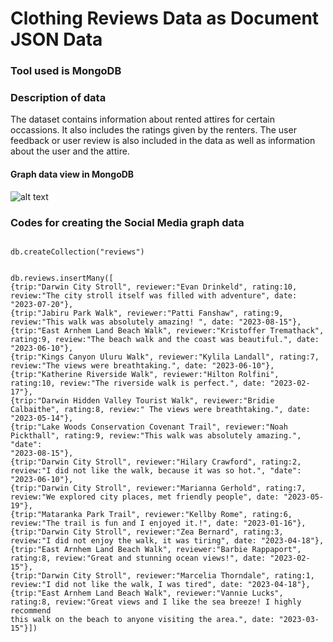 # Clothing Reviews Data as Document JSON Data
### Tool used is MongoDB

### Description of data
The dataset contains information about rented attires for certain occassions. It also includes the ratings given by the renters. The user feedback or user review is also included in the data as well as information about the user and the attire.

#### Graph data view in MongoDB
![alt text](https://github.com/KarlRetumban/Sample2/blob/main/MongoDB.PNG)


### Codes for creating the Social Media graph data
```mongodb

db.createCollection("reviews")


db.reviews.insertMany([
{trip:"Darwin City Stroll", reviewer:"Evan Drinkeld", rating:10, review:"The city stroll itself was filled with adventure", date: "2023-07-20"},
{trip:"Jabiru Park Walk", reviewer:"Patti Fanshaw", rating:9, review:"This walk was absolutely amazing! ", date: "2023-08-15"},
{trip:"East Arnhem Land Beach Walk", reviewer:"Kristoffer Tremathack", rating:9, review:"The beach walk and the coast was beautiful.", date: 
"2023-06-10"},
{trip:"Kings Canyon Uluru Walk", reviewer:"Kylila Landall", rating:7, review:"The views were breathtaking.", date: "2023-06-10"},
{trip:"Katherine Riverside Walk", reviewer:"Hilton Rolfini", rating:10, review:"The riverside walk is perfect.", date: "2023-02-17"},
{trip:"Darwin Hidden Valley Tourist Walk", reviewer:"Bridie Calbaithe", rating:8, review:" The views were breathtaking.", date: "2023-05-14"},
{trip:"Lake Woods Conservation Covenant Trail", reviewer:"Noah Pickthall", rating:9, review:"This walk was absolutely amazing.", "date": 
"2023-08-15"},
{trip:"Darwin City Stroll", reviewer:"Hilary Crawford", rating:2, review:"I did not like the walk, because it was so hot.", "date": "2023-06-10"},
{trip:"Darwin City Stroll", reviewer:"Marianna Gerhold", rating:7, review:"We explored city places, met friendly people", date: "2023-05-19"},
{trip:"Mataranka Park Trail", reviewer:"Kellby Rome", rating:6, review:"The trail is fun and I enjoyed it.!", date: "2023-01-16"},
{trip:"Darwin City Stroll", reviewer:"Zea Bernard", rating:3, review:"I did not enjoy the walk, it was tiring", date: "2023-04-18"},
{trip:"East Arnhem Land Beach Walk", reviewer:"Barbie Rappaport", rating:8, review:"Great and stunning ocean views!", date: "2023-02-15"},
{trip:"Darwin City Stroll", reviewer:"Marcelia Thorndale", rating:1, review:"I did not like the walk, I was tired", date: "2023-04-18"},
{trip:"East Arnhem Land Beach Walk", reviewer:"Vannie Lucks", rating:8, review:"Great views and I like the sea breeze! I highly recommend 
this walk on the beach to anyone visiting the area.", date: "2023-03-15"}])
```
